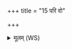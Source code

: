 +++
title = "15 परि वो"

+++
<details><summary>मूलम् (WS)</summary>

परि वो विश्वतो दध ऊर्जा घृतेन पयसा ।  
ये देवाः के च यज्ञियास्ते रय्या सं सृजन्तु माम् ॥ १७ ॥
</details>